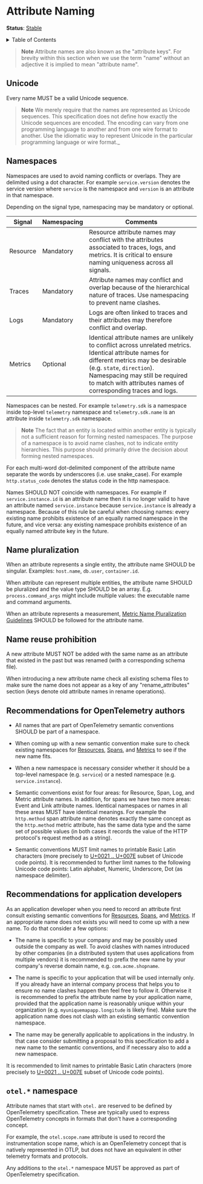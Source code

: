 # Attribute Naming

**Status**: [Stable](../document-status.md)

<details>
<summary>Table of Contents</summary>

<!-- toc -->

- [Attribute Naming](#attribute-naming)
  - [Unicode](#unicode)
  - [Namespaces](#namespaces)
  - [Name pluralization](#name-pluralization)
  - [Name reuse prohibition](#name-reuse-prohibition)
  - [Recommendations for OpenTelemetry authors](#recommendations-for-opentelemetry-authors)
  - [Recommendations for application developers](#recommendations-for-application-developers)
  - [`otel.*` namespace](#otel-namespace)

<!-- tocstop -->

</details>

> **Note**
> Attribute names are also known as the "attribute keys". For brevity within
> this section when we use the term "name" without an adjective it is implied
> to mean "attribute name".

## Unicode

Every name MUST be a valid Unicode sequence.

> **Note**
> We merely require that the names are represented as Unicode sequences. This
> specification does not define how exactly the Unicode sequences are encoded.
> The encoding can vary from one programming language to another and from one
> wire format to another. Use the idiomatic way to represent Unicode in the
> particular programming language or wire format._

## Namespaces

Namespaces are used to avoid naming conflicts or overlaps. They are delimited
using a dot character. For example `service.version` denotes the service
version where `service` is the namespace and `version` is an attribute in that
namespace.

Depending on the signal type, namespacing may be mandatory or optional.

| Signal   | Namespacing | Comments                                                                                                                                                                                                                                                                      |
| -------- | ----------- | ----------------------------------------------------------------------------------------------------------------------------------------------------------------------------------------------------------------------------------------------------------------------------- |
| Resource | Mandatory   | Resource attribute names may conflict with the attributes associated to traces, logs, and metrics. It is critical to ensure naming uniqueness across all signals.                                                                                                             |
| Traces   | Mandatory   | Attribute names may conflict and overlap because of the hierarchical nature of traces. Use namespacing to prevent name clashes.                                                                                                                                               |
| Logs     | Mandatory   | Logs are often linked to traces and their attributes may therefore conflict and overlap.                                                                                                                                                                                      |
| Metrics  | Optional    | Identical attribute names are unlikely to conflict across unrelated metrics. Identical attribute names for different metrics may be desirable (e.g. `state`, `direction`). Namespacing may still be required to match with attributes names of corresponding traces and logs. |

Namespaces can be nested. For example `telemetry.sdk` is a namespace inside
top-level `telemetry` namespace and `telemetry.sdk.name` is an attribute inside
`telemetry.sdk` namespace.

> **Note**
> The fact that an entity is located within another entity is typically not a
> sufficient reason for forming nested namespaces. The purpose of a namespace
> is to avoid name clashes, not to indicate entity hierarchies. This purpose
> should primarily drive the decision about forming nested namespaces.

For each multi-word dot-delimited component of the attribute name separate the
words by underscores (i.e. use snake_case). For example `http.status_code`
denotes the status code in the http namespace.

Names SHOULD NOT coincide with namespaces. For example if `service.instance.id` is an attribute name then it is no longer valid to have an attribute named `service.instance` because `service.instance` is already a namespace. Because
of this rule be careful when choosing names: every existing name prohibits
existence of an equally named namespace in the future, and vice versa: any
existing namespace prohibits existence of an equally named attribute key in the
future.

## Name pluralization

When an attribute represents a single entity, the attribute name SHOULD be
singular. Examples: `host.name`, `db.user`, `container.id`.

When attribute can represent multiple entities, the attribute name SHOULD be
pluralized and the value type SHOULD be an array. E.g. `process.command_args`
might include multiple values: the executable name and command arguments.

When an attribute represents a measurement,
[Metric Name Pluralization Guidelines](../metrics/semantic_conventions/README.md#pluralization)
SHOULD be followed for the attribute name.

## Name reuse prohibition

A new attribute MUST NOT be added with the same name as an attribute that
existed in the past but was renamed (with a corresponding schema file).

When introducing a new attribute name check all existing schema files to make
sure the name does not appear as a key of any "rename_attributes" section (keys
denote old attribute names in rename operations).

## Recommendations for OpenTelemetry authors

- All names that are part of OpenTelemetry semantic conventions SHOULD be part
  of a namespace.

- When coming up with a new semantic convention make sure to check existing
  namespaces for
  [Resources](../resource/semantic_conventions/README.md),
  [Spans](../trace/semantic_conventions/README.md),
  and
  [Metrics](../metrics/semantic_conventions/README.md)
  to see if the new name fits.

- When a new namespace is necessary consider whether it should be a top-level
  namespace (e.g. `service`) or a nested namespace (e.g. `service.instance`).

- Semantic conventions exist for four areas: for Resource, Span, Log, and Metric
  attribute names. In addition, for spans we have two more areas: Event and Link
  attribute names. Identical namespaces or names in all these areas MUST have
  identical meanings. For example the `http.method` span attribute name denotes
  exactly the same concept as the `http.method` metric attribute, has the same
  data type and the same set of possible values (in both cases it records the
  value of the HTTP protocol's request method as a string).

- Semantic conventions MUST limit names to printable Basic Latin characters
  (more precisely to
  [U+0021 .. U+007E](https://en.wikipedia.org/wiki/Basic_Latin_(Unicode_block)#Table_of_characters)
  subset of Unicode code points). It is recommended to further limit names to
  the following Unicode code points: Latin alphabet, Numeric, Underscore, Dot
  (as namespace delimiter).

## Recommendations for application developers

As an application developer when you need to record an attribute first consult
existing semantic conventions for
[Resources](../resource/semantic_conventions/README.md),
[Spans](../trace/semantic_conventions/README.md),
and
[Metrics](../metrics/semantic_conventions/README.md).
If an appropriate name does not exists you will need to come up with a new name.
To do that consider a few options:

- The name is specific to your company and may be possibly used outside the
  company as well. To avoid clashes with names introduced by other companies (in
  a distributed system that uses applications from multiple vendors) it is
  recommended to prefix the new name by your company's reverse domain name, e.g.
  `com.acme.shopname`.

- The name is specific to your application that will be used internally only. If
  you already have an internal company process that helps you to ensure no name
  clashes happen then feel free to follow it. Otherwise it is recommended to
  prefix the attribute name by your application name, provided that
  the application name is reasonably unique within your organization (e.g.
  `myuniquemapapp.longitude` is likely fine). Make sure the application name
  does not clash with an existing semantic convention namespace.

- The name may be generally applicable to applications in the industry. In that
  case consider submitting a proposal to this specification to add a new name to
  the semantic conventions, and if necessary also to add a new namespace.

It is recommended to limit names to printable Basic Latin characters
(more precisely to
[U+0021 .. U+007E](https://en.wikipedia.org/wiki/Basic_Latin_(Unicode_block)#Table_of_characters)
subset of Unicode code points).

## `otel.*` namespace

Attribute names that start with `otel.` are reserved to be defined by
OpenTelemetry specification. These are typically used to express OpenTelemetry
concepts in formats that don't have a corresponding concept.

For example, the `otel.scope.name` attribute is used to record the
instrumentation scope name, which is an OpenTelemetry concept that is natively
represented in OTLP, but does not have an equivalent in other telemetry formats
and protocols.

Any additions to the `otel.*` namespace MUST be approved as part of
OpenTelemetry specification.

